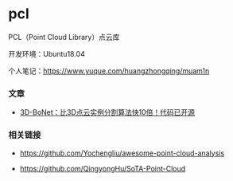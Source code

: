 # pcl
PCL（Point Cloud Library）点云库

开发环境：Ubuntu18.04

个人笔记：https://www.yuque.com/huangzhongqing/muam1n

### 文章

* [3D-BoNet：比3D点云实例分割算法快10倍！代码已开源](https://mp.weixin.qq.com/s/VA593ECOsp0UDc82i8uedQ)

### 相关链接

* https://github.com/Yochengliu/awesome-point-cloud-analysis

* https://github.com/QingyongHu/SoTA-Point-Cloud
